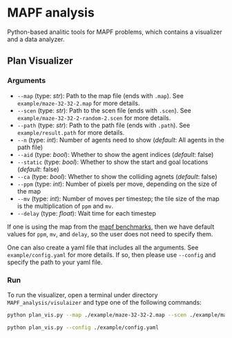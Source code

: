 # MAPF analysis
Python-based analitic tools for MAPF problems, which contains a visualizer and a data analyzer.
## Plan Visualizer
### Arguments
- `--map` (type: *str*): Path to the map file (ends with `.map`). See `example/maze-32-32-2.map` for more details.
- `--scen` (type: *str*): Path to the scen file (ends with `.scen`). See `example/maze-32-32-2-random-2.scen` for more details.
- `--path` (type: *str*): Path to the path file (ends with `.path`). See `example/result.path` for more details.
- `--n` (type: *int*): Number of agents need to show (*default*: All agents in the path file)
- `--aid` (type: *bool*): Whether to show the agent indices (*default*: false)
- `--static` (type: *bool*): Whether to show the start and goal locations (*default*: false)
- `--ca` (type: *bool*): Whether to show the colliding agnets (*default*: false)
- `--ppm` (type: *int*):  Number of pixels per move, depending on the size of the map
- `--mv` (type: *int*):  Number of moves per timestep; the tile size of the map is the multiplication of `ppm` and `mv`.
- `--delay` (type: *float*):  Wait time for each timestep

If one is using the map from the [mapf benchmarks](https://movingai.com/benchmarks/mapf.html),
then we have default values for `ppm`, `mv`, and `delay`, so the user does not need to specify them.

One can also create a yaml file that includes all the arguments. See `example/config.yaml` for more details.
If so, then please use `--config` and specify the path to your yaml file.

### Run
To run the visualizer, open a terminal under directory `MAPF_analysis/visulaizer` and type one of the following commands:
```bash
python plan_vis.py --map ./example/maze-32-32-2.map --scen ./example/maze-32-32-2-random-2.scen --path ./example/result.path 

python plan_vis.py --config ./example/config.yaml
```
